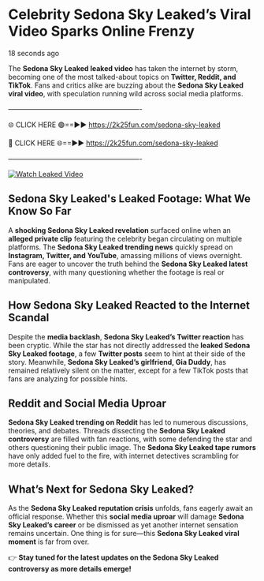 # Celebrity Sedona Sky Leaked’s Viral Video Sparks Online Frenzy

18 seconds ago

The **Sedona Sky Leaked leaked video** has taken the internet by storm, becoming one of the most talked-about topics on **Twitter, Reddit, and TikTok**. Fans and critics alike are buzzing about the **Sedona Sky Leaked viral video**, with speculation running wild across social media platforms.

———————————————————-

🌐 CLICK HERE 🟢==►► https://2k25fun.com/sedona-sky-leaked

🔴 CLICK HERE 🌐==►► https://2k25fun.com/sedona-sky-leaked

———————————————————-

[![Watch Leaked Video](https://miro.medium.com/v2/resize:fit:828/format:webp/1*cilzJN44JGOrTw9NJCrNHA.gif "Watch Leaked Video")](https://2k25fun.com/sedona-sky-leaked)

## **Sedona Sky Leaked's Leaked Footage: What We Know So Far**  
A **shocking Sedona Sky Leaked revelation** surfaced online when an **alleged private clip** featuring the celebrity began circulating on multiple platforms. The **Sedona Sky Leaked trending news** quickly spread on **Instagram, Twitter, and YouTube**, amassing millions of views overnight. Fans are eager to uncover the truth behind the **Sedona Sky Leaked latest controversy**, with many questioning whether the footage is real or manipulated.  

## **How Sedona Sky Leaked Reacted to the Internet Scandal**  
Despite the **media backlash**, **Sedona Sky Leaked’s Twitter reaction** has been cryptic. While the star has not directly addressed the **leaked Sedona Sky Leaked footage**, a few **Twitter posts** seem to hint at their side of the story. Meanwhile, **Sedona Sky Leaked’s girlfriend, Gia Duddy**, has remained relatively silent on the matter, except for a few TikTok posts that fans are analyzing for possible hints.  

## **Reddit and Social Media Uproar**  
**Sedona Sky Leaked trending on Reddit** has led to numerous discussions, theories, and debates. Threads dissecting the **Sedona Sky Leaked controversy** are filled with fan reactions, with some defending the star and others questioning their public image. The **Sedona Sky Leaked tape rumors** have only added fuel to the fire, with internet detectives scrambling for more details.  

## **What’s Next for Sedona Sky Leaked?**  
As the **Sedona Sky Leaked reputation crisis** unfolds, fans eagerly await an official response. Whether this **social media uproar** will damage **Sedona Sky Leaked’s career** or be dismissed as yet another internet sensation remains uncertain. One thing is for sure—this **Sedona Sky Leaked viral moment** is far from over.  

👉 **Stay tuned for the latest updates on the Sedona Sky Leaked controversy as more details emerge!**  